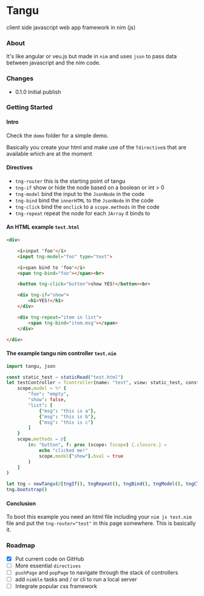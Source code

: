 # Tangu

client side javascript web app framework in nim (js)

### About

It's like angular or veu.js but made in `nim` and uses `json` to pass data between javascript and the nim code.

### Changes

  - 0.1.0 Initial publish

### Getting Started

#### Intro
Check the `demo` folder for a simple demo.

Basically you create your html and make use of the `Tdirective`s that are available which are at the moment

#### Directives

  - `tng-router` this is the starting point of tangu
  - `tng-if` show or hide the node based on a boolean or int > 0
  - `tng-model` bind the input to the `JsonNode` in the code
  - `tng-bind` bind the `innerHTML` to the `JsonNode` in the code
  - `tng-click` bind the `onclick` to a `scope.methods` in the code
  - `tng-repeat` repeat the node for each `JArray` it binds to

#### An HTML example `test.html`

```html
<div>

    <i>input 'foo'</i>
    <input tng-model="foo" type="text">

    <i>span bind to 'foo'</i>
    <span tng-bind="foo"></span><br>

    <button tng-click="button">show YES!</button><br>

    <div tng-if="show">
        <h1>YES!</h1>
    </div>

    <div tng-repeat="item in list">
        <span tng-bind="item.msg"></span>
    </div>

</div>
```

#### The example tangu nim controller `test.nim`

```nim
import tangu, json

const static_test = staticRead("test.html")
let testController = Tcontroller(name: "test", view: static_test, construct: proc(scope: Tscope) =
    scope.model = %* {
        "foo": "empty",
        "show": false,
        "list": [
            {"msg": "this is a"},
            {"msg": "this is b"},
            {"msg": "this is c"}
        ]
    }
    scope.methods = @[
        (n: "button", f: proc (scope: Tscope) {.closure.} =
            echo "clicked me!"
            scope.model{"show"}.bval = true
        )
    ]
)

let tng = newTangu(@[tngIf(), tngRepeat(), tngBind(), tngModel(), tngClick(), tngRouter()], @[testController])
tng.bootstrap()
```

#### Conclusion

To boot this example you need an html file including your `nim js test.nim` file and put the `tng-router="test"` in this page somewhere.
This is basically it.

### Roadmap

- [X] Put current code on GitHub
- [ ] More essential `directives`
- [ ] `pushPage` and `popPage` to navigate through the stack of controllers
- [ ] add `nimble` tasks and / or cli to run a local server
- [ ] Integrate popular css framework